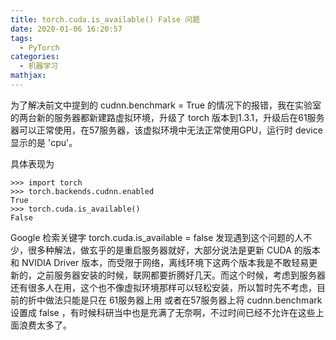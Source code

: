 ```yaml
---
title: torch.cuda.is_available() False 问题
date: 2020-01-06 16:20:57
tags:
  - PyTorch
categories:
  - 机器学习
mathjax:
---
```

为了解决前文中提到的 cudnn.benchmark = True 的情况下的报错，我在实验室的两台新的服务器都新建路虚拟环境，升级了 torch 版本到1.3.1，升级后在61服务器可以正常使用，在57服务器，该虚拟环境中无法正常使用GPU，运行时  device 显示的是 'cpu'。

具体表现为

```shell
>>> import torch
>>> torch.backends.cudnn.enabled
True
>>> torch.cuda.is_available()
False
```

Google 检索关键字 torch.cuda.is_available = false
发现遇到这个问题的人不少，很多种解法，做玄乎的是重启服务器就好，大部分说法是更新 CUDA 的版本和 NVIDIA Driver 版本，而受限于网络，离线环境下这两个版本我是不敢轻易更新的，之前服务器安装的时候，联网都要折腾好几天。而这个时候，考虑到服务器还有很多人在用，这个也不像虚拟环境那样可以轻松安装，所以暂时先不考虑，目前的折中做法只能是只在 61服务器上用 或者在57服务器上将 cudnn.benchmark 设置成 false ，有时候科研当中也是充满了无奈啊，不过时间已经不允许在这些上面浪费太多了。
